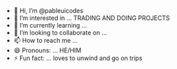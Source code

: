 - 👋 Hi, I’m @pableuicodes
- 👀 I’m interested in ... TRADING AND DOING PROJECTS
- 🌱 I’m currently learning ...
- 💞️ I’m looking to collaborate on ...
- 📫 How to reach me ...
- 😄 Pronouns: ... HE/HIM
- ⚡ Fun fact: ... loves to unwind and go on trips

<!---
pableuicodes/pableuicodes is a ✨ special ✨ repository because its `README.md` (this file) appears on your GitHub profile.
You can click the Preview link to take a look at your changes.
--->
